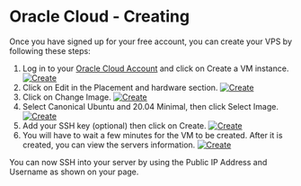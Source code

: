 # Oracle Cloud - Creating
Once you have signed up for your free account, you can create your VPS by following these steps:
1. Log in to your [Oracle Cloud Account](https://cloud.oracle.com/) and click on Create a VM instance.
[![Create](https://github.com/mochman/Bypass_CGNAT/raw/main/Oracle%20Cloud/images/create_01_arrow.png)](https://github.com/mochman/Bypass_CGNAT/raw/main/Oracle%20Cloud/images/create_01_arrow.png)
2. Click on Edit in the Placement and hardware section.
[![Create](/images/create_02_arrow.png)](https://github.com/mochman/Bypass_CGNAT/raw/oracle/Oracle%20Cloud/images/create_02_arrow.png)
3. Click on Change Image.
[![Create](https://github.com/mochman/Bypass_CGNAT/raw/oracle/Oracle%20Cloud/images/create_03_arrow.png)](https://github.com/mochman/Bypass_CGNAT/raw/oracle/Oracle%20Cloud/images/create_03_arrow.png)
4. Select Canonical Ubuntu and 20.04 Minimal, then click Select Image.
[![Create](https://github.com/mochman/Bypass_CGNAT/raw/oracle/Oracle%20Cloud/images/create_04_arrow.png)](https://github.com/mochman/Bypass_CGNAT/raw/oracle/Oracle%20Cloud/images/create_04_arrow.png)
5. Add your SSH key (optional) then click on Create.
[![Create](https://github.com/mochman/Bypass_CGNAT/raw/oracle/Oracle%20Cloud/images/create_05_arrow.png)](https://github.com/mochman/Bypass_CGNAT/raw/oracle/Oracle%20Cloud/images/create_05_arrow.png)
6. You will have to wait a few minutes for the VM to be created.  After it is created, you can view the servers information.
[![Create](https://github.com/mochman/Bypass_CGNAT/raw/oracle/Oracle%20Cloud/images/instance_01.png)](https://github.com/mochman/Bypass_CGNAT/raw/oracle/Oracle%20Cloud/images/instance_01.png)

You can now SSH into your server by using the Public IP Address and Username as shown on your page.